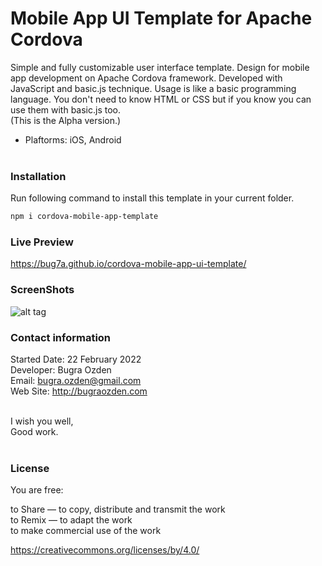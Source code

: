 # Mobile App UI Template for Apache Cordova
Simple and fully customizable user interface template. Design for mobile app development on Apache Cordova framework. Developed with JavaScript and basic.js technique. Usage is like a basic programming language. You don't need to know HTML or CSS but if you know you can use them with basic.js too. <br>(This is the Alpha version.)

- Plaftorms: iOS, Android<br><br>

### Installation

Run following command to install this template in your current folder.

```bash
npm i cordova-mobile-app-template
```

### Live Preview

https://bug7a.github.io/cordova-mobile-app-ui-template/

### ScreenShots

![alt tag](https://bug7a.github.io/cordova-mobile-app-ui-template/cordova-mobile-app-ui-template.png)

### Contact information

Started Date: 22 February 2022<br>
Developer: Bugra Ozden<br>
Email: bugra.ozden@gmail.com<br>
Web Site: http://bugraozden.com<br><br>

I wish you well,<br />
Good work.<br /><br />

### License

You are free:<br />

to Share — to copy, distribute and transmit the work<br />
to Remix — to adapt the work<br />
to make commercial use of the work<br />

<https://creativecommons.org/licenses/by/4.0/><br /><br />

